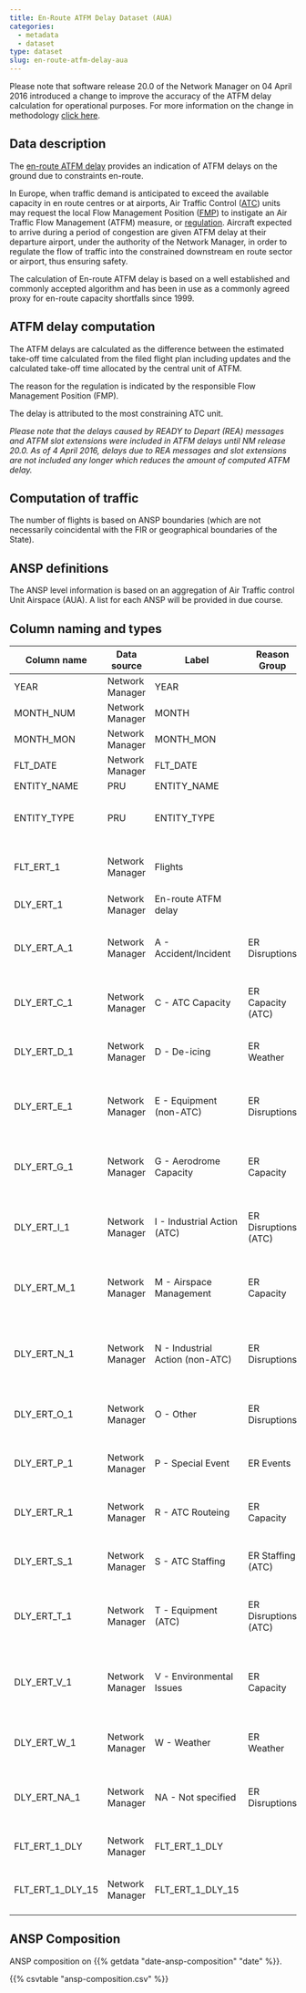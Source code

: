 ```yaml
---
title: En-Route ATFM Delay Dataset (AUA)
categories:
  - metadata
  - dataset
type: dataset
slug: en-route-atfm-delay-aua
---
```


Please note that software release 20.0 of the Network Manager on 04 April 2016
introduced a change to improve the accuracy of the ATFM delay calculation for
operational purposes.
For more information on the change in methodology [click here][atfm_dly_rea].

[atfm_dly_rea]: /reference/methodology/atfm-delay-calculation/ "ATFM Delay calculation changes due to REA"


## Data description

The [en-route ATFM delay](/reference/definition/en-route-atfm-delay/)
provides an indication of ATFM delays on the ground due to constraints en-route.

In Europe, when traffic demand is anticipated to exceed the available capacity
in en route centres or at airports, Air Traffic Control
([ATC](/reference/acronym/atc/)) units may request the local Flow
Management Position ([FMP](/reference/acronym/fmp/)) to instigate an Air
Traffic Flow Management (ATFM) measure, or
[regulation](/reference/definition/regulation/).
Aircraft expected to arrive during a period of congestion are given ATFM delay
at their departure airport, under the authority of the
Network Manager, in order to regulate the flow of traffic into the constrained
downstream en route sector or airport, thus ensuring safety.

The calculation of En-route ATFM delay is based on a well established and
commonly accepted algorithm and has been in use as a commonly agreed proxy for
en-route capacity shortfalls since 1999.

## ATFM delay computation

The ATFM delays are calculated as the difference between the estimated
take-off time calculated from the filed flight plan including updates and the
calculated take-off time allocated by the central unit of ATFM.

The reason for the regulation is indicated by the responsible Flow Management
Position (FMP).

The delay is attributed to the most constraining ATC unit.

*Please note that the delays caused by READY to Depart (REA) messages and ATFM slot
extensions were included in ATFM delays until NM release 20.0.
As of 4 April 2016, delays due to REA messages and slot extensions are not included
any longer which reduces the amount of computed ATFM delay.*


## Computation of traffic

The number of flights is based on ANSP boundaries (which are not necessarily 
coincidental with the FIR or geographical boundaries of the State).

## ANSP definitions

The ANSP level information is based on an aggregation of Air Traffic control 
Unit Airspace (AUA). A list for each ANSP will be provided in due course. 


## Column naming and types

| Column name      | Data source     | Label                           | Reason Group         | Column description                                                             | Example    |
|------------------|-----------------|---------------------------------|----------------------|--------------------------------------------------------------------------------|------------|
| YEAR             | Network Manager | YEAR                            |                      | Reference year                                                                 | 2015       |
| MONTH_NUM        | Network Manager | MONTH                           |                      | Month (numeric)                                                                | 3          |
| MONTH_MON        | Network Manager | MONTH_MON                       |                      | Month (3-letter code)                                                          | MAR        |
| FLT_DATE         | Network Manager | FLT_DATE                        |                      | Date of flight                                                                 | 17/03/2015 |
| ENTITY_NAME      | PRU             | ENTITY_NAME                     |                      | Entity name                                                                    | FAB CE     |
| ENTITY_TYPE      | PRU             | ENTITY_TYPE                     |                      | Type of the entity to which the data relates (ANSP, FAB, AREA)                 | FAB (AUA)  |
| FLT_ERT_1        | Network Manager | Flights                         |                      | Total number of flights within the respective airspace                         | 3853       |
| DLY_ERT_1        | Network Manager | En-route ATFM delay             |                      | Minutes of en-route ATFM delay                                                 | 0          |
| DLY_ERT_A_1      | Network Manager | A - Accident/Incident           | ER Disruptions       | Minutes of en-route ATFM delay with delay code A - Accident/Incident           | 0          |
| DLY_ERT_C_1      | Network Manager | C - ATC Capacity                | ER Capacity (ATC)    | Minutes of en-route ATFM delay with delay code C - ATC Capacity                | 0          |
| DLY_ERT_D_1      | Network Manager | D - De-icing                    | ER Weather           | Minutes of en-route ATFM delay with delay code D - De-icing                    | 0          |
| DLY_ERT_E_1      | Network Manager | E - Equipment (non-ATC)         | ER Disruptions       | Minutes of en-route ATFM delay with delay code E - Equipment (non-ATC)         | 0          |
| DLY_ERT_G_1      | Network Manager | G - Aerodrome Capacity          | ER Capacity          | Minutes of en-route ATFM delay with delay code G - Aerodrome Capacity          | 0          |
| DLY_ERT_I_1      | Network Manager | I - Industrial Action (ATC)     | ER Disruptions (ATC) | Minutes of en-route ATFM delay with delay code I - Industrial Action (ATC)     | 0          |
| DLY_ERT_M_1      | Network Manager | M - Airspace Management         | ER Capacity          | Minutes of en-route ATFM delay with delay code M - Airspace Management         | 0          |
| DLY_ERT_N_1      | Network Manager | N - Industrial Action (non-ATC) | ER Disruptions       | Minutes of en-route ATFM delay with delay code N - Industrial Action (non-ATC) | 0          |
| DLY_ERT_O_1      | Network Manager | O - Other                       | ER Disruptions       | Minutes of en-route ATFM delay with delay code O - Other                       | 0          |
| DLY_ERT_P_1      | Network Manager | P - Special Event               | ER Events            | Minutes of en-route ATFM delay with delay code P - Special Event               | 0          |
| DLY_ERT_R_1      | Network Manager | R - ATC Routeing                | ER Capacity          | Minutes of en-route ATFM delay with delay code R - ATC Routeing                | 0          |
| DLY_ERT_S_1      | Network Manager | S - ATC Staffing                | ER Staffing (ATC)    | Minutes of en-route ATFM delay with delay code S - ATC Staffing                | 0          |
| DLY_ERT_T_1      | Network Manager | T - Equipment (ATC)             | ER Disruptions (ATC) | Minutes of en-route ATFM delay with delay code T - Equipment (ATC)             | 0          |
| DLY_ERT_V_1      | Network Manager | V - Environmental Issues        | ER Capacity          | Minutes of en-route ATFM delay with delay code V - Environmental Issues        | 0          |
| DLY_ERT_W_1      | Network Manager | W - Weather                     | ER Weather           | Minutes of en-route ATFM delay with delay code W - Weather                     | 0          |
| DLY_ERT_NA_1     | Network Manager | NA - Not specified              | ER Disruptions       | Minutes of en-route ATFM delay with delay code NA - Not specified              | 0          |
| FLT_ERT_1_DLY    | Network Manager | FLT_ERT_1_DLY                   |                      | Number of en-route ATFM delayed flights                                        | 0          |
| FLT_ERT_1_DLY_15 | Network Manager | FLT_ERT_1_DLY_15                |                      | Number of en-route ATFM delayed flights (>15 min.)                             | 0          |

## ANSP Composition

ANSP composition on {{% getdata "date-ansp-composition" "date" %}}.

{{% csvtable "ansp-composition.csv" %}}

